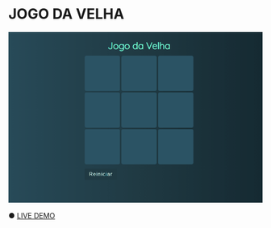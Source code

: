 # JOGO DA VELHA

<img src="./animação.gif">

● <a href='https://andersonbones.github.io/jogo-da-velha/'>LIVE DEMO</a>
